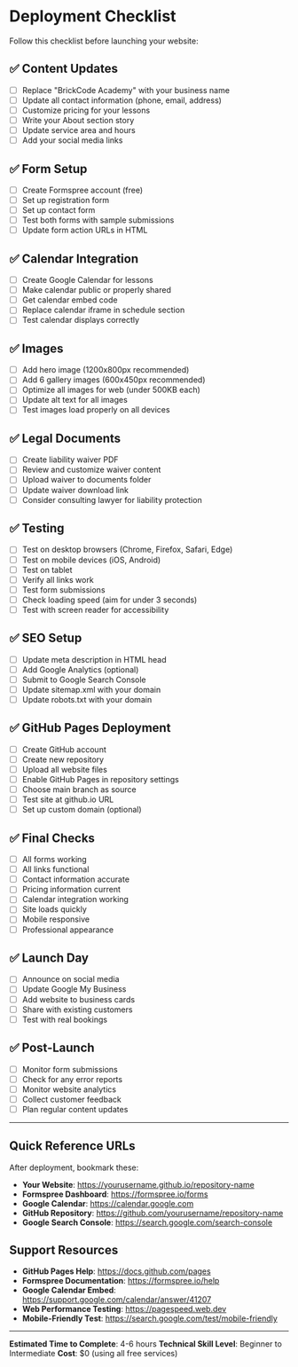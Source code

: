 # Deployment Checklist

Follow this checklist before launching your website:

## ✅ Content Updates
- [ ] Replace "BrickCode Academy" with your business name
- [ ] Update all contact information (phone, email, address)
- [ ] Customize pricing for your lessons
- [ ] Write your About section story
- [ ] Update service area and hours
- [ ] Add your social media links

## ✅ Form Setup
- [ ] Create Formspree account (free)
- [ ] Set up registration form
- [ ] Set up contact form
- [ ] Test both forms with sample submissions
- [ ] Update form action URLs in HTML

## ✅ Calendar Integration
- [ ] Create Google Calendar for lessons
- [ ] Make calendar public or properly shared
- [ ] Get calendar embed code
- [ ] Replace calendar iframe in schedule section
- [ ] Test calendar displays correctly

## ✅ Images
- [ ] Add hero image (1200x800px recommended)
- [ ] Add 6 gallery images (600x450px recommended)
- [ ] Optimize all images for web (under 500KB each)
- [ ] Update alt text for all images
- [ ] Test images load properly on all devices

## ✅ Legal Documents
- [ ] Create liability waiver PDF
- [ ] Review and customize waiver content
- [ ] Upload waiver to documents folder
- [ ] Update waiver download link
- [ ] Consider consulting lawyer for liability protection

## ✅ Testing
- [ ] Test on desktop browsers (Chrome, Firefox, Safari, Edge)
- [ ] Test on mobile devices (iOS, Android)
- [ ] Test on tablet
- [ ] Verify all links work
- [ ] Test form submissions
- [ ] Check loading speed (aim for under 3 seconds)
- [ ] Test with screen reader for accessibility

## ✅ SEO Setup
- [ ] Update meta description in HTML head
- [ ] Add Google Analytics (optional)
- [ ] Submit to Google Search Console
- [ ] Update sitemap.xml with your domain
- [ ] Update robots.txt with your domain

## ✅ GitHub Pages Deployment
- [ ] Create GitHub account
- [ ] Create new repository
- [ ] Upload all website files
- [ ] Enable GitHub Pages in repository settings
- [ ] Choose main branch as source
- [ ] Test site at github.io URL
- [ ] Set up custom domain (optional)

## ✅ Final Checks
- [ ] All forms working
- [ ] All links functional
- [ ] Contact information accurate
- [ ] Pricing information current
- [ ] Calendar integration working
- [ ] Site loads quickly
- [ ] Mobile responsive
- [ ] Professional appearance

## ✅ Launch Day
- [ ] Announce on social media
- [ ] Update Google My Business
- [ ] Add website to business cards
- [ ] Share with existing customers
- [ ] Test with real bookings

## ✅ Post-Launch
- [ ] Monitor form submissions
- [ ] Check for any error reports
- [ ] Monitor website analytics
- [ ] Collect customer feedback
- [ ] Plan regular content updates

---

## Quick Reference URLs

After deployment, bookmark these:
- **Your Website**: https://yourusername.github.io/repository-name
- **Formspree Dashboard**: https://formspree.io/forms
- **Google Calendar**: https://calendar.google.com
- **GitHub Repository**: https://github.com/yourusername/repository-name
- **Google Search Console**: https://search.google.com/search-console

## Support Resources

- **GitHub Pages Help**: https://docs.github.com/pages
- **Formspree Documentation**: https://formspree.io/help
- **Google Calendar Embed**: https://support.google.com/calendar/answer/41207
- **Web Performance Testing**: https://pagespeed.web.dev
- **Mobile-Friendly Test**: https://search.google.com/test/mobile-friendly

---

**Estimated Time to Complete**: 4-6 hours
**Technical Skill Level**: Beginner to Intermediate
**Cost**: $0 (using all free services)
